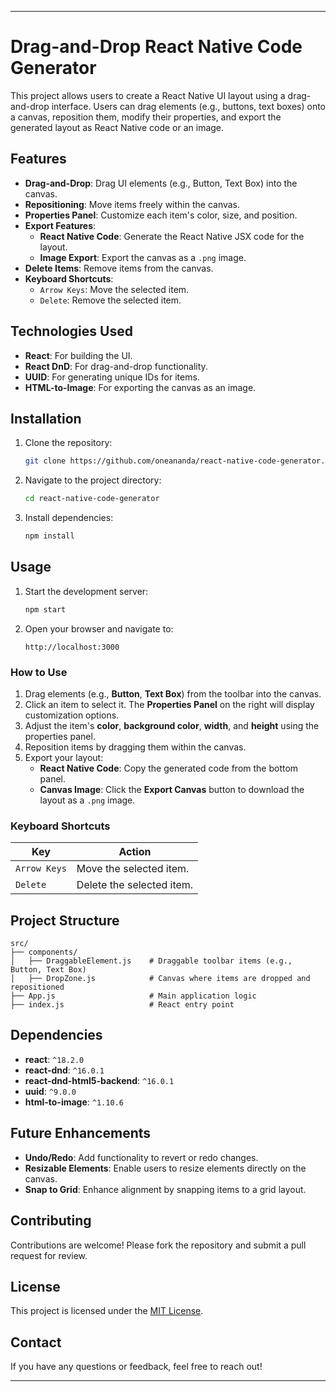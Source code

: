﻿---

# Drag-and-Drop React Native Code Generator

This project allows users to create a React Native UI layout using a drag-and-drop interface. Users can drag elements (e.g., buttons, text boxes) onto a canvas, reposition them, modify their properties, and export the generated layout as React Native code or an image.

## Features

- **Drag-and-Drop**: Drag UI elements (e.g., Button, Text Box) into the canvas.
- **Repositioning**: Move items freely within the canvas.
- **Properties Panel**: Customize each item's color, size, and position.
- **Export Features**:
  - **React Native Code**: Generate the React Native JSX code for the layout.
  - **Image Export**: Export the canvas as a `.png` image.
- **Delete Items**: Remove items from the canvas.
- **Keyboard Shortcuts**:
  - `Arrow Keys`: Move the selected item.
  - `Delete`: Remove the selected item.

## Technologies Used

- **React**: For building the UI.
- **React DnD**: For drag-and-drop functionality.
- **UUID**: For generating unique IDs for items.
- **HTML-to-Image**: For exporting the canvas as an image.

## Installation

1. Clone the repository:
   ```bash
   git clone https://github.com/oneananda/react-native-code-generator.git
   ```
2. Navigate to the project directory:
   ```bash
   cd react-native-code-generator
   ```
3. Install dependencies:
   ```bash
   npm install
   ```

## Usage

1. Start the development server:
   ```bash
   npm start
   ```
2. Open your browser and navigate to:
   ```
   http://localhost:3000
   ```

### How to Use

1. Drag elements (e.g., **Button**, **Text Box**) from the toolbar into the canvas.
2. Click an item to select it. The **Properties Panel** on the right will display customization options.
3. Adjust the item's **color**, **background color**, **width**, and **height** using the properties panel.
4. Reposition items by dragging them within the canvas.
5. Export your layout:
   - **React Native Code**: Copy the generated code from the bottom panel.
   - **Canvas Image**: Click the **Export Canvas** button to download the layout as a `.png` image.

### Keyboard Shortcuts

| Key         | Action                      |
|-------------|-----------------------------|
| `Arrow Keys`| Move the selected item.     |
| `Delete`    | Delete the selected item.   |

## Project Structure

```
src/
├── components/
│   ├── DraggableElement.js    # Draggable toolbar items (e.g., Button, Text Box)
│   ├── DropZone.js            # Canvas where items are dropped and repositioned
├── App.js                     # Main application logic
├── index.js                   # React entry point
```

## Dependencies

- **react**: `^18.2.0`
- **react-dnd**: `^16.0.1`
- **react-dnd-html5-backend**: `^16.0.1`
- **uuid**: `^9.0.0`
- **html-to-image**: `^1.10.6`

## Future Enhancements

- **Undo/Redo**: Add functionality to revert or redo changes.
- **Resizable Elements**: Enable users to resize elements directly on the canvas.
- **Snap to Grid**: Enhance alignment by snapping items to a grid layout.

## Contributing

Contributions are welcome! Please fork the repository and submit a pull request for review.

## License

This project is licensed under the [MIT License](LICENSE).

## Contact

If you have any questions or feedback, feel free to reach out!

---

